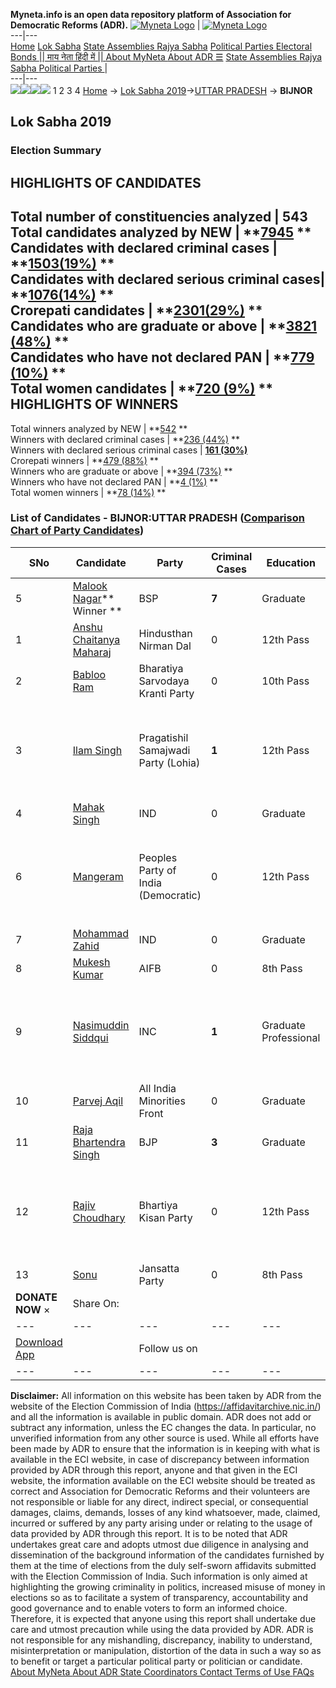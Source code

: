 **Myneta.info is an open data repository platform of Association for Democratic Reforms (ADR).**
[![Myneta Logo](https://www.myneta.info/lib/img/myneta-logo.png)](https://www.myneta.info/) | [![Myneta Logo](https://www.myneta.info/lib/img/adr-logo.png)](https://adrindia.org)  
---|---  
[Home](https://www.myneta.info/) [Lok Sabha](https://www.myneta.info/#ls "Lok Sabha") [ State Assemblies ](https://www.myneta.info/#sa "State Assemblies") [Rajya Sabha](https://www.myneta.info/#rs "Rajya Sabha") [Political Parties ](https://www.myneta.info/party "Political Parties") [ Electoral Bonds ](https://www.myneta.info/electoral_bonds "Electoral Bonds") [ || माय नेता हिंदी में || ](https://translate.google.co.in/translate?prev=hp&hl=en&js=y&u=www.myneta.info&sl=en&tl=hi&history_state0=) [ About MyNeta ](https://adrindia.org/content/about-myneta) [ About ADR ](https://adrindia.org/about-adr/who-we-are) [☰](javascript:void\(0\))
[ State Assemblies ](https://www.myneta.info/#sa "State Assemblies") [ Rajya Sabha ](https://www.myneta.info/#rs "Rajya Sabha") [ Political Parties ](https://www.myneta.info/party "Political Parties")
|   
---|---  
![](https://www.myneta.info/lib/img/banner/banner-1.png)![](https://www.myneta.info/lib/img/banner/banner-2.png)![](https://www.myneta.info/lib/img/banner/banner-3.png)![](https://www.myneta.info/lib/img/banner/banner-4.png)
1  2  3  4 
[Home](https://www.myneta.info/) → [Lok Sabha 2019](https://www.myneta.info/LokSabha2019/)→[UTTAR PRADESH](https://www.myneta.info/LokSabha2019/index.php?action=show_constituencies&state_id=57) → **BIJNOR**
### 
## Lok Sabha 2019
###  Election Summary 
HIGHLIGHTS OF CANDIDATES  
---  
Total number of constituencies analyzed |  543   
Total candidates analyzed by NEW | **[7945](https://www.myneta.info/LokSabha2019/index.php?action=summary&subAction=candidates_analyzed&sort=candidate#summary) **  
Candidates with declared criminal cases | **[1503(19%)](https://www.myneta.info/LokSabha2019/index.php?action=summary&subAction=crime&sort=candidate#summary) **  
Candidates with declared serious criminal cases| **[1076(14%)](https://www.myneta.info/LokSabha2019/index.php?action=summary&subAction=serious_crime&sort=candidate#summary) **  
Crorepati candidates | **[2301(29%)](https://www.myneta.info/LokSabha2019/index.php?action=summary&subAction=crorepati&sort=candidate#summary) **  
Candidates who are graduate or above | **[3821 (48%)](https://www.myneta.info/LokSabha2019/index.php?action=summary&subAction=education&sort=candidate#summary) **  
Candidates who have not declared PAN | **[779 (10%)](https://www.myneta.info/LokSabha2019/index.php?action=summary&subAction=without_pan&sort=candidate#summary) **  
Total women candidates | **[720 (9%)](https://www.myneta.info/LokSabha2019/index.php?action=summary&subAction=women_candidate&sort=candidate#summary) **  
HIGHLIGHTS OF WINNERS  
---  
Total winners analyzed by NEW | **[542](https://www.myneta.info/LokSabha2019/index.php?action=summary&subAction=winner_analyzed&sort=candidate#summary) **  
Winners with declared criminal cases | **[236 (44%)](https://www.myneta.info/LokSabha2019/index.php?action=summary&subAction=winner_crime&sort=candidate#summary) **  
Winners with declared serious criminal cases | **[161 (30%)](https://www.myneta.info/LokSabha2019/index.php?action=summary&subAction=winner_serious_crime&sort=candidate#summary)**  
Crorepati winners | **[479 (88%)](https://www.myneta.info/LokSabha2019/index.php?action=summary&subAction=winner_crorepati&sort=candidate#summary) **  
Winners who are graduate or above | **[394 (73%)](https://www.myneta.info/LokSabha2019/index.php?action=summary&subAction=winner_education&sort=candidate#summary) **  
Winners who have not declared PAN | **[4 (1%)](https://www.myneta.info/LokSabha2019/index.php?action=summary&subAction=winner_without_pan&sort=candidate#summary) **  
Total women winners | **[78 (14%)](https://www.myneta.info/LokSabha2019/index.php?action=summary&subAction=winner_women&sort=candidate#summary) **  
### List of Candidates - BIJNOR:UTTAR PRADESH ([Comparison Chart of Party Candidates](https://www.myneta.info/LokSabha2019/comparisonchart.php?constituency_id=871))
SNo | Candidate| Party| Criminal Cases| Education| Age| Total Assets| Liabilities  
---|---|---|---|---|---|---|---  
5  | [Malook Nagar](https://www.myneta.info/LokSabha2019/candidate.php?candidate_id=6112)** Winner ** | BSP | **7** | Graduate| 53 | Rs 2,49,96,28,021 ~ 249 Crore+ | Rs 1,01,61,48,176 ~ 101 Crore+  
1  | [Anshu Chaitanya Maharaj](https://www.myneta.info/LokSabha2019/candidate.php?candidate_id=6111) | Hindusthan Nirman Dal | 0 | 12th Pass| 31 | Rs 81,47,499 ~ 81 Lacs+ | Rs 0 ~   
2  | [Babloo Ram](https://www.myneta.info/LokSabha2019/candidate.php?candidate_id=6113) | Bharatiya Sarvodaya Kranti Party | 0 | 10th Pass| 47 | Rs 11,70,000 ~ 11 Lacs+ | Rs 0 ~   
3  | [Ilam Singh](https://www.myneta.info/LokSabha2019/candidate.php?candidate_id=6108) | Pragatishil Samajwadi Party (Lohia) | **1** | 12th Pass| 64 | ![](https://myneta.info/image_v2.php?myneta_folder=LokSabha2019&candidate_id=6108&col=ta) | ![](https://myneta.info/image_v2.php?myneta_folder=LokSabha2019&candidate_id=6108&col=lia)  
4  | [Mahak Singh](https://www.myneta.info/LokSabha2019/candidate.php?candidate_id=6114) | IND | 0 | Graduate| 64 | Rs 51,35,575 ~ 51 Lacs+ | Rs 2,50,000 ~ 2 Lacs+  
6  | [Mangeram](https://www.myneta.info/LokSabha2019/candidate.php?candidate_id=6115) | Peoples Party of India (Democratic) | 0 | 12th Pass| 57 | ![](https://myneta.info/image_v2.php?myneta_folder=LokSabha2019&candidate_id=6115&col=ta) | ![](https://myneta.info/image_v2.php?myneta_folder=LokSabha2019&candidate_id=6115&col=lia)  
7  | [Mohammad Zahid](https://www.myneta.info/LokSabha2019/candidate.php?candidate_id=6107) | IND | 0 | Graduate| 29 | Rs 15,64,215 ~ 15 Lacs+ | Rs 0 ~   
8  | [Mukesh Kumar](https://www.myneta.info/LokSabha2019/candidate.php?candidate_id=6110) | AIFB | 0 | 8th Pass| 43 | Rs 28,80,000 ~ 28 Lacs+ | Rs 0 ~   
9  | [Nasimuddin Siddqui](https://www.myneta.info/LokSabha2019/candidate.php?candidate_id=6105) | INC | **1** | Graduate Professional| 56 | ![](https://myneta.info/image_v2.php?myneta_folder=LokSabha2019&candidate_id=6105&col=ta) | ![](https://myneta.info/image_v2.php?myneta_folder=LokSabha2019&candidate_id=6105&col=lia)  
10  | [Parvej Aqil](https://www.myneta.info/LokSabha2019/candidate.php?candidate_id=6109) | All India Minorities Front | 0 | Graduate| 47 | Rs 1,04,992 ~ 1 Lacs+ | Rs 0 ~   
11  | [Raja Bhartendra Singh](https://www.myneta.info/LokSabha2019/candidate.php?candidate_id=6104) | BJP | **3** | Graduate| 55 | Rs 4,98,67,061 ~ 4 Crore+ | Rs 0 ~   
12  | [Rajiv Choudhary](https://www.myneta.info/LokSabha2019/candidate.php?candidate_id=6106) | Bhartiya Kisan Party | 0 | 12th Pass| 45 | ![](https://myneta.info/image_v2.php?myneta_folder=LokSabha2019&candidate_id=6106&col=ta) | ![](https://myneta.info/image_v2.php?myneta_folder=LokSabha2019&candidate_id=6106&col=lia)  
13  | [Sonu](https://www.myneta.info/LokSabha2019/candidate.php?candidate_id=4942) | Jansatta Party | 0 | 8th Pass| 34 | Rs 1,30,000 ~ 1 Lacs+ | Rs 0 ~   
|  **DONATE NOW** × |  Share On:  | [](https://api.whatsapp.com/send?text=https%3A%2F%2Fmyneta.info%2Fpunjab2022%2Findex.php%3Faction%3Dshow_constituencies%26state_id%3D19) | [](https://www.facebook.com/sharer/sharer.php?u=https%3A%2F%2Fmyneta.info%2Fpunjab2022%2Findex.php%3Faction%3Dshow_constituencies%26state_id%3D19) | [](https://twitter.com/share?url=https%3A%2F%2Fmyneta.info%2Fpunjab2022%2Findex.php%3Faction%3Dshow_constituencies%26state_id%3D19)  
---|---|---|---|---  
| [ Download App ](https://play.google.com/store/apps/details?id=com.webrosoft.myneta1&pcampaignid=pcampaignidMKT-Other-global-all-co-prtnr-py-PartBadge-Mar2515-1) | [](https://play.google.com/store/apps/details?id=com.webrosoft.myneta1&pcampaignid=pcampaignidMKT-Other-global-all-co-prtnr-py-PartBadge-Mar2515-1) |  Follow us on  | [](https://www.facebook.com/adrindia.org/) | [](https://twitter.com/adrspeaks) | [](https://groups.google.com/g/national-election-watch?hl=en&pli=1) | [](https://www.instagram.com/adrspeaks/) | [](https://www.youtube.com/user/adrspeaks) | [](https://sharechat.com/profile/adrspeaks)  
---|---|---|---|---|---|---|---|---  
**Disclaimer:** All information on this website has been taken by ADR from the website of the Election Commission of India (https://affidavitarchive.nic.in/) and all the information is available in public domain. ADR does not add or subtract any information, unless the EC changes the data. In particular, no unverified information from any other source is used. While all efforts have been made by ADR to ensure that the information is in keeping with what is available in the ECI website, in case of discrepancy between information provided by ADR through this report, anyone and that given in the ECI website, the information available on the ECI website should be treated as correct and Association for Democratic Reforms and their volunteers are not responsible or liable for any direct, indirect special, or consequential damages, claims, demands, losses of any kind whatsoever, made, claimed, incurred or suffered by any party arising under or relating to the usage of data provided by ADR through this report. It is to be noted that ADR undertakes great care and adopts utmost due diligence in analysing and dissemination of the background information of the candidates furnished by them at the time of elections from the duly self-sworn affidavits submitted with the Election Commission of India. Such information is only aimed at highlighting the growing criminality in politics, increased misuse of money in elections so as to facilitate a system of transparency, accountability and good governance and to enable voters to form an informed choice. Therefore, it is expected that anyone using this report shall undertake due care and utmost precaution while using the data provided by ADR. ADR is not responsible for any mishandling, discrepancy, inability to understand, misinterpretation or manipulation, distortion of the data in such a way so as to benefit or target a particular political party or politician or candidate. 
[ About MyNeta ](https://adrindia.org/content/about-myneta) [ About ADR ](https://adrindia.org/about-adr/who-we-are) [ State Coordinators ](https://adrindia.org/about-adr/state-coordinators) [ Contact ](https://adrindia.org/contact-us) [ Terms of Use ](https://adrindia.org/content/adr-terms-use) [ FAQs ](https://adrindia.org/content/faqs)

